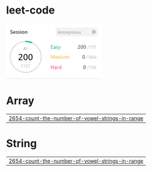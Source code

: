 # leet-code
<img src="score.png">


# Array
|  |
| ------- |
| [2654-count-the-number-of-vowel-strings-in-range](https://github.com/changminkangkk/leet-code/tree/master/2654-count-the-number-of-vowel-strings-in-range) |
# String
|  |
| ------- |
| [2654-count-the-number-of-vowel-strings-in-range](https://github.com/changminkangkk/leet-code/tree/master/2654-count-the-number-of-vowel-strings-in-range) |